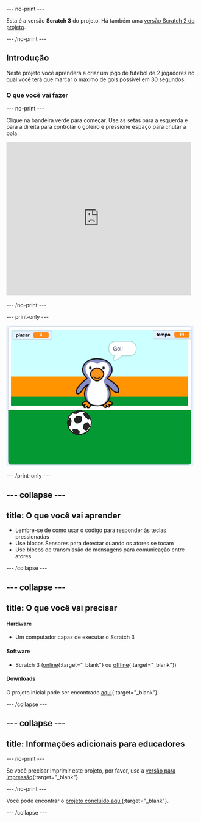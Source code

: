 --- no-print ---

Esta é a versão **Scratch 3** do projeto. Há também uma [versão Scratch 2 do projeto](https://projects.raspberrypi.org/pt-BR/projects/beat-the-goalie-scratch2).

--- /no-print ---

## Introdução

Neste projeto você aprenderá a criar um jogo de futebol de 2 jogadores no qual você terá que marcar o máximo de gols possível em 30 segundos.

### O que você vai fazer

--- no-print ---

Clique na bandeira verde para começar. Use as setas para a esquerda e para a direita para controlar o goleiro e pressione <kbd>espaço</kbd> para chutar a bola.

<div class="scratch-preview">
  <iframe allowtransparency="true" width="485" height="402" src="https://scratch.mit.edu/projects/embed/406769946/?autostart=false" frameborder="0" scrolling="no"></iframe>
</div>

--- /no-print ---

--- print-only ---

![captura de tela do jogo](images/goalie-final.png)

--- /print-only ---

--- collapse ---
---
title: O que você vai aprender
---

- Lembre-se de como usar o código para responder às teclas pressionadas
- Use blocos Sensores para detectar quando os atores se tocam
- Use blocos de transmissão de mensagens para comunicação entre atores

--- /collapse ---

--- collapse ---
---
title: O que você vai precisar
---

#### Hardware

+ Um computador capaz de executar o Scratch 3

#### Software

+ Scratch 3 ([online](http://rpf.io/scratchon){:target="_blank"} ou [offline](http://rpf.io/scratchoff){:target="_blank"})

#### Downloads

O projeto inicial pode ser encontrado [aqui](http://rpf.io/p/pt-BR/beat-the-goalie-go){:target="_blank"}.

--- /collapse ---

--- collapse ---
---
title: Informações adicionais para educadores
---

--- no-print ---

Se você precisar imprimir este projeto, por favor, use a [versão para impressão](https://projects.raspberrypi.org/pt-BR/projects/beat-the-goalie/print){:target="_blank"}.

--- /no-print ---

Você pode encontrar o [projeto concluído aqui](http://rpf.io/p/pt-BR/beat-the-goalie-get){:target="_blank"}.

--- /collapse ---
